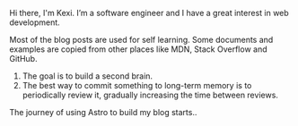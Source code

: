 Hi there, I'm Kexi. I’m a software engineer and I have a great interest in web development.

Most of the blog posts are used for self learning. Some documents and examples are copied from other places like MDN, Stack Overflow and GitHub. 
1. The goal is to build a second brain.
2. The best way to commit something to long-term memory is to periodically review it, gradually increasing the time between reviews.

The journey of using Astro to build my blog starts..